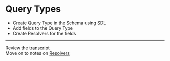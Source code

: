# Query Types

- Create Query Type in the Schema using SDL
- Add fields to the Query Type
- Create Resolvers for the fields



---

Review the [transcript](../05-transcripts/03-query-types.txt)  
Move on to notes on [Resolvers](01-resolvers.md)